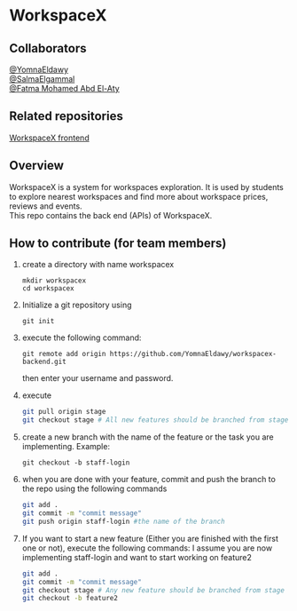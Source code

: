 # WorkspaceX

## Collaborators
[@YomnaEldawy](https://github.com/YomnaEldawy) <br>
[@SalmaElgammal](https://github.com/SalmaElgammal) <br>
[@Fatma Mohamed Abd El-Aty](https://github.com/Fatma-Mohamed-Abd-El-Aty)

## Related repositories
[WorkspaceX frontend](https://github.com/YomnaEldawy/workspacex-frontend)
## Overview
WorkspaceX is a system for workspaces exploration. It is used by students to explore nearest workspaces and find more about workspace prices, reviews and events. <br>
This repo contains the back end (APIs) of WorkspaceX. 

## How to contribute (for team members)
1. create a directory with name workspacex
    ```
    mkdir workspacex
    cd workspacex
    ```

2. Initialize a git repository using 
    ``` 
    git init
    ```
3.  execute the following command:
    ``` 
    git remote add origin https://github.com/YomnaEldawy/workspacex-backend.git
    ```
    then enter your username and password.
4. execute
    ```bash
    git pull origin stage
    git checkout stage # All new features should be branched from stage
    ```
5. create a new branch with the name of the feature or the task you are implementing. Example:
    ``` 
    git checkout -b staff-login
    ```
6. when you are done with your feature, commit and push the branch to the repo using the following commands

    ```bash
    git add .
    git commit -m "commit message"
    git push origin staff-login #the name of the branch
    ```
7. If you want to start a new feature (Either you are finished with the first one or not), execute the following commands: I assume you are now implementing staff-login and want to start working on feature2

    ```bash
    git add .
    git commit -m "commit message"
    git checkout stage # Any new feature should be branched from stage
    git checkout -b feature2
    ```
